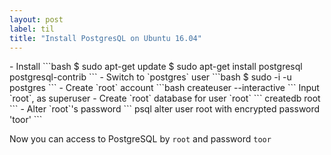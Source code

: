 ```yaml
---
layout: post
label: til
title: "Install PostgresQL on Ubuntu 16.04"
---
```


<p>
  
</p>
- Install 
```bash
    $ sudo apt-get update
    $ sudo apt-get install postgresql postgresql-contrib
```
- Switch to `postgres` user
```bash
   $ sudo -i -u postgres
```
- Create `root` account
```bash
    createuser --interactive
```
Input `root`, as superuser
- Create `root` database for user `root`
```
    createdb root
```
- Alter `root`'s password
```
    psql
    alter user root with encrypted password 'toor'
```

Now you can access to PostgreSQL by `root` and password `toor`



